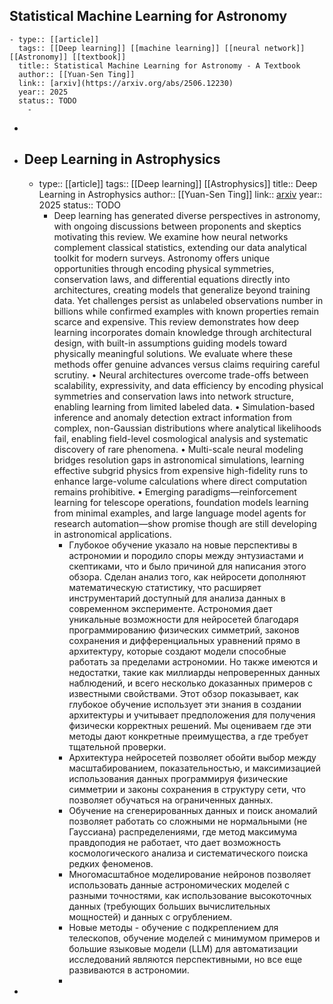 ## Statistical Machine Learning for Astronomy
	- type:: [[article]]
	  tags:: [[Deep learning]] [[machine learning]] [[neural network]] [[Astronomy]] [[textbook]] 
	  title:: Statistical Machine Learning for Astronomy - A Textbook
	  author:: [[Yuan-Sen Ting]] 
	  link:: [arxiv](https://arxiv.org/abs/2506.12230)
	  year:: 2025
	  status:: TODO
		-
-
- ## Deep Learning in Astrophysics
	- type:: [[article]]
	  tags:: [[Deep learning]] [[Astrophysics]] 
	  title:: Deep Learning in Astrophysics
	  author:: [[Yuan-Sen Ting]] 
	  link:: [arxiv](https://arxiv.org/abs/2510.10713)
	  year:: 2025
	  status:: TODO
		- Deep learning has generated diverse perspectives in astronomy, with ongoing discussions between proponents and skeptics motivating this review. We examine how neural networks complement classical statistics, extending our data analytical toolkit for modern surveys. Astronomy offers unique opportunities through encoding physical symmetries, conservation laws, and differential equations directly into architectures, creating models that generalize beyond training data. Yet challenges persist as unlabeled observations number in billions while confirmed examples with known properties remain scarce and expensive. This review demonstrates how deep learning incorporates domain knowledge through architectural design, with built-in assumptions guiding models toward physically meaningful solutions. We evaluate where these methods offer genuine advances versus claims requiring careful scrutiny. • Neural architectures overcome trade-offs between scalability, expressivity, and data efficiency by encoding physical symmetries and conservation laws into network structure, enabling learning from limited labeled data. • Simulation-based inference and anomaly detection extract information from complex, non-Gaussian distributions where analytical likelihoods fail, enabling field-level cosmological analysis and systematic discovery of rare phenomena. • Multi-scale neural modeling bridges resolution gaps in astronomical simulations, learning effective subgrid physics from expensive high-fidelity runs to enhance large-volume calculations where direct computation remains prohibitive. • Emerging paradigms—reinforcement learning for telescope
		  operations, foundation models learning from minimal examples, and large language model agents for research automation—show promise though are still developing in astronomical applications.
			- Глубокое обучение указало на новые перспективы в астрономии и породило споры между энтузиастами и скептиками, что и было причиной для написания этого обзора. Сделан анализ того, как нейросети дополняют математическую статистику, что расширяет инструментарий доступный для анализа данных в современном эксперименте. Астрономия дает уникальные возможности для нейросетей благодаря программированию физических симметрий, законов сохранения и дифференциальных уравнений прямо в архитектуру, которые создают модели способные работать за пределами астрономии. Но также имеются и недостатки, такие как миллиарды непроверенных данных наблюдений, и всего несколько доказанных примеров с известными свойствами. Этот обзор показывает, как глубокое обучение использует эти знания в создании архитектуры и учитывает предположения для получения физически корректных решений. Мы оцениваем где эти методы дают конкретные преимущества, а где требует тщательной проверки.
			- Архитектура нейросетей позволяет обойти выбор между масштабированием, показательностью, и максимизацией использования данных программируя физические симметрии и законы сохранения в структуру сети, что позволяет обучаться на ограниченных данных.
			- Обучение на сгенерированных данных и поиск аномалий позволяет работать со сложными не нормальными (не Гауссиана) распределениями, где метод максимума правдоподия  не работает, что дает возможность космологического анализа и систематического поиска редких феноменов.
			- Многомасштабное моделирование нейронов позволяет использовать данные астрономических моделей с разными точностями, как использование высокоточных данных (требующих больших вычислительных мощностей) и данных с огрублением.
			- Новые методы - обучение с подкреплением для телескопов, обучение моделей с минимумом примеров и большие языковые модели (LLM) для автоматизации исследований являются перспективными, но все еще развиваются в астрономии.
			-
-